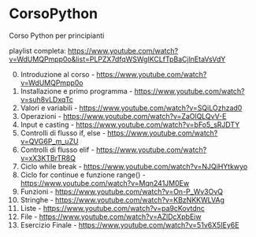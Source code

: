 # CorsoPython
Corso Python per principianti

playlist completa: https://www.youtube.com/watch?v=WdUMQPmpp0o&list=PLPZX7dfqWSWgIKCLfTpBaCjlnEtaVsVdY

00. Introduzione al corso - https://www.youtube.com/watch?v=WdUMQPmpp0o
01. Installazione e primo programma - https://www.youtube.com/watch?v=suh8vLDxqTc
02. Valori e variabili - https://www.youtube.com/watch?v=SQiLOzhzad0
03. Operazioni - https://www.youtube.com/watch?v=ZaOlQLQvV-E
04. Input e casting - https://www.youtube.com/watch?v=bFo5_sRJDTY
05. Controlli di flusso if, else - https://www.youtube.com/watch?v=QVG6P_m_uZU
06. Controlli di flusso elif - https://www.youtube.com/watch?v=xX3KTBrTR8Q
07. Ciclo while break - https://www.youtube.com/watch?v=NJQiHYtkwyo
08. Ciclo for continue e funzione range() - https://www.youtube.com/watch?v=Mqn241JM0Ew
09. Funzioni - https://www.youtube.com/watch?v=On-P_Wv3OvQ
10. Stringhe - https://www.youtube.com/watch?v=KBzNKKWLVAg
11. Liste - https://www.youtube.com/watch?v=pa9cKovtdnc
12. File - https://www.youtube.com/watch?v=AZlDcXpbEiw
13. Esercizio Finale - https://www.youtube.com/watch?v=51v6X5IEy6E
